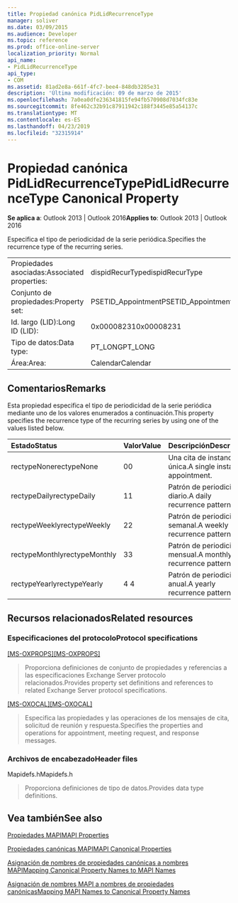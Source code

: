 ```yaml
---
title: Propiedad canónica PidLidRecurrenceType
manager: soliver
ms.date: 03/09/2015
ms.audience: Developer
ms.topic: reference
ms.prod: office-online-server
localization_priority: Normal
api_name:
- PidLidRecurrenceType
api_type:
- COM
ms.assetid: 81ad2e8a-661f-4fc7-bee4-848db3285e31
description: 'Última modificación: 09 de marzo de 2015'
ms.openlocfilehash: 7a0ea0dfe236341815fe94fb570908d7034fc83e
ms.sourcegitcommit: 8fe462c32b91c87911942c188f3445e85a54137c
ms.translationtype: MT
ms.contentlocale: es-ES
ms.lasthandoff: 04/23/2019
ms.locfileid: "32315914"
---
```

# <a name="pidlidrecurrencetype-canonical-property"></a><span data-ttu-id="f8a64-103">Propiedad canónica PidLidRecurrenceType</span><span class="sxs-lookup"><span data-stu-id="f8a64-103">PidLidRecurrenceType Canonical Property</span></span>

  
  
<span data-ttu-id="f8a64-104">**Se aplica a**: Outlook 2013 | Outlook 2016</span><span class="sxs-lookup"><span data-stu-id="f8a64-104">**Applies to**: Outlook 2013 | Outlook 2016</span></span> 
  
<span data-ttu-id="f8a64-105">Especifica el tipo de periodicidad de la serie periódica.</span><span class="sxs-lookup"><span data-stu-id="f8a64-105">Specifies the recurrence type of the recurring series.</span></span>
  
|||
|:-----|:-----|
|<span data-ttu-id="f8a64-106">Propiedades asociadas:</span><span class="sxs-lookup"><span data-stu-id="f8a64-106">Associated properties:</span></span>  <br/> |<span data-ttu-id="f8a64-107">dispidRecurType</span><span class="sxs-lookup"><span data-stu-id="f8a64-107">dispidRecurType</span></span>  <br/> |
|<span data-ttu-id="f8a64-108">Conjunto de propiedades:</span><span class="sxs-lookup"><span data-stu-id="f8a64-108">Property set:</span></span>  <br/> |<span data-ttu-id="f8a64-109">PSETID_Appointment</span><span class="sxs-lookup"><span data-stu-id="f8a64-109">PSETID_Appointment</span></span>  <br/> |
|<span data-ttu-id="f8a64-110">Id. largo (LID):</span><span class="sxs-lookup"><span data-stu-id="f8a64-110">Long ID (LID):</span></span>  <br/> |<span data-ttu-id="f8a64-111">0x00008231</span><span class="sxs-lookup"><span data-stu-id="f8a64-111">0x00008231</span></span>  <br/> |
|<span data-ttu-id="f8a64-112">Tipo de datos:</span><span class="sxs-lookup"><span data-stu-id="f8a64-112">Data type:</span></span>  <br/> |<span data-ttu-id="f8a64-113">PT_LONG</span><span class="sxs-lookup"><span data-stu-id="f8a64-113">PT_LONG</span></span>  <br/> |
|<span data-ttu-id="f8a64-114">Área:</span><span class="sxs-lookup"><span data-stu-id="f8a64-114">Area:</span></span>  <br/> |<span data-ttu-id="f8a64-115">Calendar</span><span class="sxs-lookup"><span data-stu-id="f8a64-115">Calendar</span></span>  <br/> |
   
## <a name="remarks"></a><span data-ttu-id="f8a64-116">Comentarios</span><span class="sxs-lookup"><span data-stu-id="f8a64-116">Remarks</span></span>

<span data-ttu-id="f8a64-117">Esta propiedad especifica el tipo de periodicidad de la serie periódica mediante uno de los valores enumerados a continuación.</span><span class="sxs-lookup"><span data-stu-id="f8a64-117">This property specifies the recurrence type of the recurring series by using one of the values listed below.</span></span>
  
|<span data-ttu-id="f8a64-118">**Estado**</span><span class="sxs-lookup"><span data-stu-id="f8a64-118">**Status**</span></span>|<span data-ttu-id="f8a64-119">**Valor**</span><span class="sxs-lookup"><span data-stu-id="f8a64-119">**Value**</span></span>|<span data-ttu-id="f8a64-120">**Descripción**</span><span class="sxs-lookup"><span data-stu-id="f8a64-120">**Description**</span></span>|
|:-----|:-----|:-----|
|<span data-ttu-id="f8a64-121">rectypeNone</span><span class="sxs-lookup"><span data-stu-id="f8a64-121">rectypeNone</span></span>  <br/> |<span data-ttu-id="f8a64-122">0</span><span class="sxs-lookup"><span data-stu-id="f8a64-122">0</span></span>  <br/> |<span data-ttu-id="f8a64-123">Una cita de instancia única.</span><span class="sxs-lookup"><span data-stu-id="f8a64-123">A single instance appointment.</span></span>  <br/> |
|<span data-ttu-id="f8a64-124">rectypeDaily</span><span class="sxs-lookup"><span data-stu-id="f8a64-124">rectypeDaily</span></span>  <br/> |<span data-ttu-id="f8a64-125">1</span><span class="sxs-lookup"><span data-stu-id="f8a64-125">1</span></span>  <br/> |<span data-ttu-id="f8a64-126">Patrón de periodicidad diario.</span><span class="sxs-lookup"><span data-stu-id="f8a64-126">A daily recurrence pattern.</span></span>  <br/> |
|<span data-ttu-id="f8a64-127">rectypeWeekly</span><span class="sxs-lookup"><span data-stu-id="f8a64-127">rectypeWeekly</span></span>  <br/> |<span data-ttu-id="f8a64-128">2</span><span class="sxs-lookup"><span data-stu-id="f8a64-128">2</span></span>  <br/> |<span data-ttu-id="f8a64-129">Patrón de periodicidad semanal.</span><span class="sxs-lookup"><span data-stu-id="f8a64-129">A weekly recurrence pattern.</span></span>  <br/> |
|<span data-ttu-id="f8a64-130">rectypeMonthly</span><span class="sxs-lookup"><span data-stu-id="f8a64-130">rectypeMonthly</span></span>  <br/> |<span data-ttu-id="f8a64-131">3</span><span class="sxs-lookup"><span data-stu-id="f8a64-131">3</span></span>  <br/> |<span data-ttu-id="f8a64-132">Patrón de periodicidad mensual.</span><span class="sxs-lookup"><span data-stu-id="f8a64-132">A monthly recurrence pattern.</span></span>  <br/> |
|<span data-ttu-id="f8a64-133">rectypeYearly</span><span class="sxs-lookup"><span data-stu-id="f8a64-133">rectypeYearly</span></span>  <br/> |<span data-ttu-id="f8a64-134">4 </span><span class="sxs-lookup"><span data-stu-id="f8a64-134">4</span></span>  <br/> |<span data-ttu-id="f8a64-135">Patrón de periodicidad anual.</span><span class="sxs-lookup"><span data-stu-id="f8a64-135">A yearly recurrence pattern.</span></span>  <br/> |
   
## <a name="related-resources"></a><span data-ttu-id="f8a64-136">Recursos relacionados</span><span class="sxs-lookup"><span data-stu-id="f8a64-136">Related resources</span></span>

### <a name="protocol-specifications"></a><span data-ttu-id="f8a64-137">Especificaciones del protocolo</span><span class="sxs-lookup"><span data-stu-id="f8a64-137">Protocol specifications</span></span>

<span data-ttu-id="f8a64-138">[[MS-OXPROPS]](https://msdn.microsoft.com/library/f6ab1613-aefe-447d-a49c-18217230b148%28Office.15%29.aspx)</span><span class="sxs-lookup"><span data-stu-id="f8a64-138">[[MS-OXPROPS]](https://msdn.microsoft.com/library/f6ab1613-aefe-447d-a49c-18217230b148%28Office.15%29.aspx)</span></span>
  
> <span data-ttu-id="f8a64-139">Proporciona definiciones de conjunto de propiedades y referencias a las especificaciones Exchange Server protocolo relacionados.</span><span class="sxs-lookup"><span data-stu-id="f8a64-139">Provides property set definitions and references to related Exchange Server protocol specifications.</span></span>
    
<span data-ttu-id="f8a64-140">[[MS-OXOCAL]](https://msdn.microsoft.com/library/09861fde-c8e4-4028-9346-e7c214cfdba1%28Office.15%29.aspx)</span><span class="sxs-lookup"><span data-stu-id="f8a64-140">[[MS-OXOCAL]](https://msdn.microsoft.com/library/09861fde-c8e4-4028-9346-e7c214cfdba1%28Office.15%29.aspx)</span></span>
  
> <span data-ttu-id="f8a64-141">Especifica las propiedades y las operaciones de los mensajes de cita, solicitud de reunión y respuesta.</span><span class="sxs-lookup"><span data-stu-id="f8a64-141">Specifies the properties and operations for appointment, meeting request, and response messages.</span></span>
    
### <a name="header-files"></a><span data-ttu-id="f8a64-142">Archivos de encabezado</span><span class="sxs-lookup"><span data-stu-id="f8a64-142">Header files</span></span>

<span data-ttu-id="f8a64-143">Mapidefs.h</span><span class="sxs-lookup"><span data-stu-id="f8a64-143">Mapidefs.h</span></span>
  
> <span data-ttu-id="f8a64-144">Proporciona definiciones de tipo de datos.</span><span class="sxs-lookup"><span data-stu-id="f8a64-144">Provides data type definitions.</span></span>
    
## <a name="see-also"></a><span data-ttu-id="f8a64-145">Vea también</span><span class="sxs-lookup"><span data-stu-id="f8a64-145">See also</span></span>



[<span data-ttu-id="f8a64-146">Propiedades MAPI</span><span class="sxs-lookup"><span data-stu-id="f8a64-146">MAPI Properties</span></span>](mapi-properties.md)
  
[<span data-ttu-id="f8a64-147">Propiedades canónicas MAPI</span><span class="sxs-lookup"><span data-stu-id="f8a64-147">MAPI Canonical Properties</span></span>](mapi-canonical-properties.md)
  
[<span data-ttu-id="f8a64-148">Asignación de nombres de propiedades canónicas a nombres MAPI</span><span class="sxs-lookup"><span data-stu-id="f8a64-148">Mapping Canonical Property Names to MAPI Names</span></span>](mapping-canonical-property-names-to-mapi-names.md)
  
[<span data-ttu-id="f8a64-149">Asignación de nombres MAPI a nombres de propiedades canónicas</span><span class="sxs-lookup"><span data-stu-id="f8a64-149">Mapping MAPI Names to Canonical Property Names</span></span>](mapping-mapi-names-to-canonical-property-names.md)

